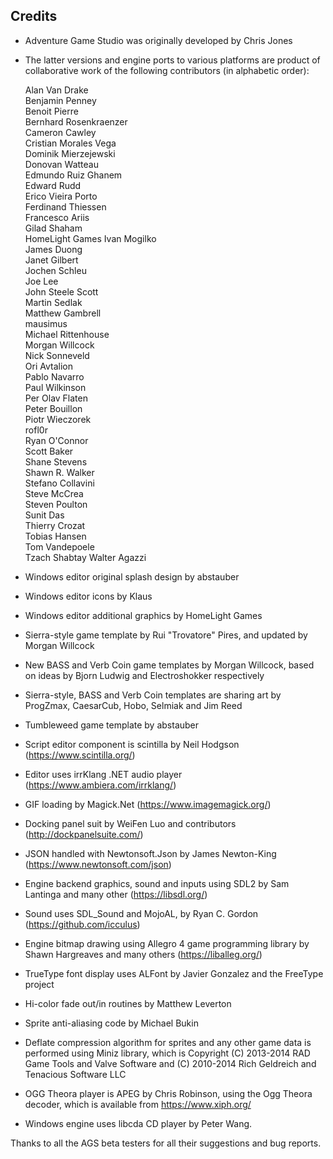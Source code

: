 ## Credits

- Adventure Game Studio was originally developed by Chris Jones
- The latter versions and engine ports to various platforms are
  product of collaborative work of the following contributors (in alphabetic
  order):

  Alan Van Drake  
  Benjamin Penney  
  Benoit Pierre  
  Bernhard Rosenkraenzer  
  Cameron Cawley  
  Cristian Morales Vega  
  Dominik Mierzejewski  
  Donovan Watteau  
  Edmundo Ruiz Ghanem  
  Edward Rudd  
  Erico Vieira Porto  
  Ferdinand Thiessen  
  Francesco Ariis  
  Gilad Shaham  
  HomeLight Games
  Ivan Mogilko  
  James Duong  
  Janet Gilbert  
  Jochen Schleu  
  Joe Lee  
  John Steele Scott  
  Martin Sedlak  
  Matthew Gambrell  
  mausimus  
  Michael Rittenhouse  
  Morgan Willcock  
  Nick Sonneveld  
  Ori Avtalion  
  Pablo Navarro  
  Paul Wilkinson  
  Per Olav Flaten  
  Peter Bouillon  
  Piotr Wieczorek  
  rofl0r  
  Ryan O'Connor  
  Scott Baker  
  Shane Stevens  
  Shawn R. Walker  
  Stefano Collavini  
  Steve McCrea  
  Steven Poulton  
  Sunit Das  
  Thierry Crozat  
  Tobias Hansen  
  Tom Vandepoele  
  Tzach Shabtay
  Walter Agazzi

- Windows editor original splash design by abstauber
- Windows editor icons by Klaus
- Windows editor additional graphics by HomeLight Games
- Sierra-style game template by Rui "Trovatore" Pires, and updated by Morgan Willcock
- New BASS and Verb Coin game templates by Morgan Willcock,
  based on ideas by Bjorn Ludwig and Electroshokker respectively
- Sierra-style, BASS and Verb Coin templates are sharing art by
  ProgZmax, CaesarCub, Hobo, Selmiak and Jim Reed
- Tumbleweed game template by abstauber
- Script editor component is scintilla by Neil Hodgson (https://www.scintilla.org/)
- Editor uses irrKlang .NET audio
  player (https://www.ambiera.com/irrklang/)
- GIF loading by Magick.Net (https://www.imagemagick.org/)
- Docking panel suit by WeiFen Luo and contributors (http://dockpanelsuite.com/)
- JSON handled with Newtonsoft.Json by James Newton-King (https://www.newtonsoft.com/json)
- Engine backend graphics, sound and inputs using SDL2 by
  Sam Lantinga and many other (https://libsdl.org/)
- Sound uses SDL_Sound and MojoAL, by
  Ryan C. Gordon (https://github.com/icculus)
- Engine bitmap drawing using Allegro 4 game programming library by
  Shawn Hargreaves and many others (https://liballeg.org/)
- TrueType font display uses ALFont by Javier Gonzalez and the
  FreeType project
- Hi-color fade out/in routines by Matthew Leverton
- Sprite anti-aliasing code by Michael Bukin
- Deflate compression algorithm for sprites and any other game data is performed
using Miniz library, which is Copyright (C) 2013-2014 RAD Game Tools
and Valve Software and (C) 2010-2014 Rich Geldreich and Tenacious Software LLC
- OGG Theora player is APEG by Chris Robinson, using the Ogg Theora
  decoder, which is available from https://www.xiph.org/
- Windows engine uses libcda CD player by Peter Wang.

Thanks to all the AGS beta testers for all their suggestions and bug reports.
